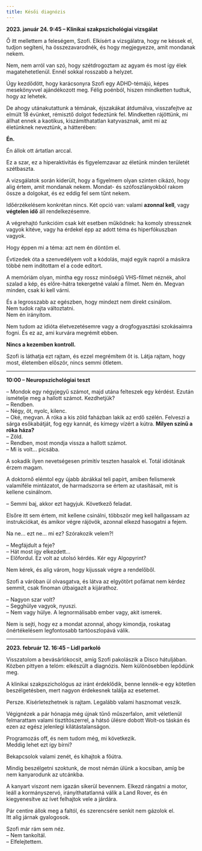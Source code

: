 ```yaml
---
title: Késői diagnózis
---
```


**2023. január 24. 9:45 – Klinikai szakpszichológiai vizsgálat**

Ő itt mellettem a feleségem, Szofi. Elkísért a vizsgálatra, hogy ne késsek el, tudjon segíteni, ha összezavarodnék, és hogy megjegyezze, amit mondanak nekem.  

Nem, nem arról van szó, hogy szétdrogoztam az agyam és most így élek magatehetetlenül. Ennél sokkal rosszabb a helyzet.  

Úgy kezdődött, hogy karácsonyra Szofi egy ADHD-témájú, képes mesekönyvvel ajándékozott meg. Félig poénból, hiszen mindketten tudtuk, hogy az lehetek.  

De ahogy utánakutattunk a témának, éjszakákat átdumálva, visszafejtve az elmúlt 18 évünket, rémisztő dolgot fedeztünk fel. Mindketten rájöttünk, mi állhat ennek a kaotikus, kiszámíthatatlan katyvasznak, amit mi az életünknek neveztünk, a hátterében:  

**Én.**  

Én állok ott ártatlan arccal.  

Ez a szar, ez a hiperaktivitás és figyelemzavar az életünk minden területét szétbaszta.  

A vizsgálatok során kiderült, hogy a figyelmem olyan szinten cikázó, hogy alig értem, amit mondanak nekem. Mondat- és szófoszlányokból rakom össze a dolgokat, és ez eddig fel sem tűnt nekem.  

Időérzékelésem konkrétan nincs. Két opció van: valami **azonnal kell**, vagy **végtelen idő** áll rendelkezésemre.  

A végrehajtó funkcióim csak két esetben működnek: ha komoly stressznek vagyok kitéve, vagy ha érdekel épp az adott téma és hiperfókuszban vagyok.  

Hogy éppen mi a téma: azt nem én döntöm el.  

Évtizedek óta a szenvedélyem volt a kódolás, majd egyik napról a másikra többé nem indítottam el a code editort.  

A memóriám olyan, mintha egy rossz minőségű VHS-filmet néznék, ahol szalad a kép, és előre-hátra tekergetné valaki a filmet. Nem én. Megvan minden, csak ki kell várni.  

És a legrosszabb az egészben, hogy mindezt nem direkt csinálom.  
Nem tudok rajta változtatni.  
Nem én irányítom.  

Nem tudom az idióta életvezetésemre vagy a drogfogyasztási szokásaimra fogni. És ez az, ami kurvára megrémít ebben.  

**Nincs a kezemben kontroll.**

Szofi is láthatja ezt rajtam, és ezzel megrémítem őt is. Látja rajtam, hogy most, életemben először, nincs semmi ötletem.  

---

**10:00 – Neuropszichológiai teszt**

– Mondok egy négyjegyű számot, majd utána felteszek egy kérdést. Ezután ismételje meg a hallott számot. Kezdhetjük?  
– Rendben.  
– Négy, öt, nyolc, kilenc.  
– Oké, megvan. A róka a kis zöld faházban lakik az erdő szélén. Felveszi a sárga esőkabátját, fog egy kannát, és kimegy vízért a kútra. **Milyen színű a róka háza?**  
– Zöld.  
– Rendben, most mondja vissza a hallott számot.  
– Mi is volt… picsába.  

A sokadik ilyen nevetségesen primitív teszten hasalok el. Totál idiótának érzem magam.  

A doktornő elémtol egy újabb ábrákkal teli papírt, amiben felismerek valamiféle mintázatot, de harmadszorra se értem az utasításait, mit is kellene csinálnom.  

– Semmi baj, akkor ezt hagyjuk. Következő feladat.  

Elsőre itt sem értem, mit kellene csinálni, többször meg kell hallgassam az instrukciókat, és amikor végre rájövök, azonnal elkezd hasogatni a fejem.  

Na ne… ezt ne… mi ez? Szórakozik velem?!  

– Megfájdult a feje?  
– Hát most így elkezdett…  
– Előfordul. Ez volt az utolsó kérdés. Kér egy Algopyrint?  

Nem kérek, és alig várom, hogy kijussak végre a rendelőből.  

Szofi a váróban ül olvasgatva, és látva az elgyötört pofámat nem kérdez semmit, csak finoman útbaigazít a kijárathoz.  

– Nagyon szar volt?  
– Segghülye vagyok, nyuszi.  
– Nem vagy hülye. A legnormálisabb ember vagy, akit ismerek.  

Nem is sejti, hogy ez a mondat azonnal, ahogy kimondja, roskatag önértékelésem legfontosabb tartóoszlopává válik.  

---

**2023. február 12. 16:45 – Lidl parkoló**

Visszatolom a bevásárlókocsit, amíg Szofi pakolászik a Disco hátuljában.  
Közben pittyen a telóm: elkészült a diagnózis. Nem különösebben lepődünk meg.  

A klinikai szakpszichológus az iránt érdeklődik, benne lennék-e egy kötetlen beszélgetésben, mert nagyon érdekesnek találja az esetemet.  

Persze. Kísérletezhetnek is rajtam. Legalább valami hasznomat veszik.  

Végignézek a pár hónapja még újnak tűnő műszerfalon, amit véletlenül felmarattam valami tisztítószerrel, a hátsó ülésre dobott Wolt-os táskán és ezen az egész jelenlegi kilátástalanságon.  

Programozás off, és nem tudom még, mi következik.  
Meddig lehet ezt így bírni?  

Bekapcsolok valami zenét, és kihajtok a főútra.  

Mindig beszélgetni szoktunk, de most némán ülünk a kocsiban, amíg be nem kanyarodunk az utcánkba.  

A kanyart viszont nem igazán sikerül bevennem. Elkezd rángatni a motor, leáll a kormányszervó, irányíthatatlanná válik a Land Rover, és én kiegyenesítve az ívet felhajtok vele a járdára.  

Pár centire állok meg a faltól, és szerencsére senkit nem gázolok el.  
Itt alig járnak gyalogosok.  

Szofi már rám sem néz.  
– Nem tankoltál.  
– Elfelejtettem.
